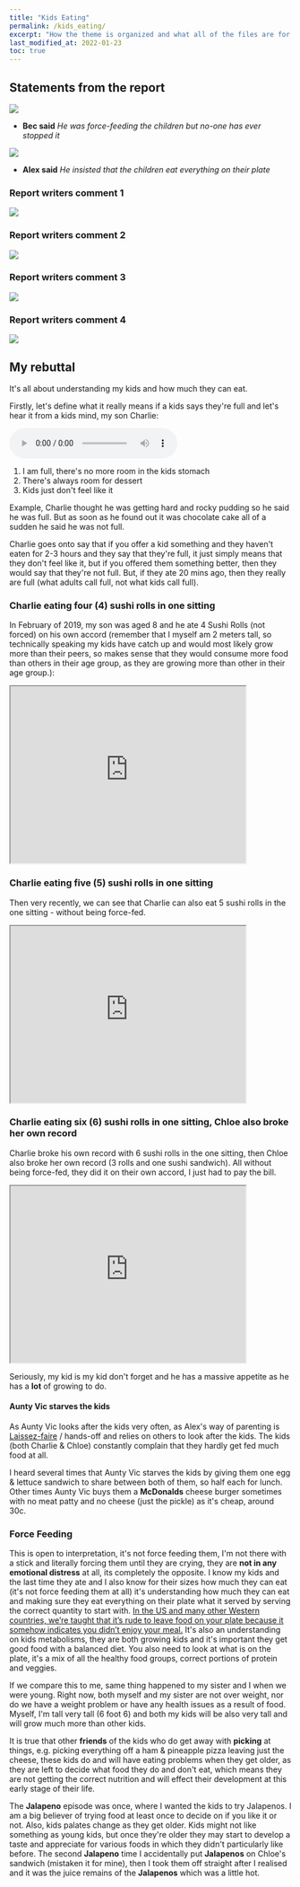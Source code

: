 ```yaml
---
title: "Kids Eating"
permalink: /kids_eating/
excerpt: "How the theme is organized and what all of the files are for."
last_modified_at: 2022-01-23
toc: true
---
```


## Statements from the report

![](../blobs/reportforcefeeding/report_forcefeeding1.png)

- **Bec said** *He was force-feeding the children but no-one has ever stopped it*

![](../blobs/reportforcefeeding/report_forcefeeding5.png)

- **Alex said** *He insisted that the children eat everything on their plate*

### Report writers comment 1

![](../blobs/reportforcefeeding/report_forcefeeding2.png)

### Report writers comment 2

![](../blobs/reportforcefeeding/report_forcefeeding3.png)

### Report writers comment 3

![](../blobs/reportforcefeeding/report_forcefeeding4.png)

### Report writers comment 4

![](../blobs/reportforcefeeding/report_forcefeeding6.png)

## My rebuttal

It's all about understanding my kids and how much they can eat.

Firstly, let's define what it really means if a kids says they're full and let's hear it from a kids mind, my son Charlie:

<audio src="../audio/Definition_of_full_from_a_kids_mind.mp3" type="audio/mpeg" controls>
  I'm sorry. You're browser doesn't support HTML5 <code>audio</code>.
</audio>

1. I am full, there's no more room in the kids stomach
2. There's always room for dessert
3. Kids just don't feel like it

Example, Charlie thought he was getting hard and rocky pudding so he said he was full. But as soon as he found out it was chocolate cake all of a sudden he said he was not full. 

Charlie goes onto say that if you offer a kid something and they haven't eaten for 2-3 hours and they say that they're full, it just simply means that they don't feel like it, but if you offered them something better, then they would say that they're not full. But, if they ate 20 mins ago, then they really are full (what adults call full, not what kids call full). 

### Charlie eating four (4) sushi rolls in one sitting

In February of 2019, my son was aged 8 and he ate 4 Sushi Rolls (not forced) on his own accord (remember that I myself am 2 meters tall, so technically speaking my kids have catch up and would most likely grow more than their peers, so makes sense that they would consume more food than others in their age group, as they are growing more than other in their age group.):

<iframe width="420" height="315"
    src="https://www.youtube.com/embed/gmMTAULqgzc?playlist=gmMTAULqgzc&loop=1&Version=3&autoplay=1&mute=1&showinfo=1&rel=0">
</iframe>

### Charlie eating five (5) sushi rolls in one sitting

Then very recently, we can see that Charlie can also eat 5 sushi rolls in the one sitting - without being force-fed. 

<iframe width="420" height="315"
    src="https://www.youtube.com/embed/kOzZyaFyZ20?playlist=kOzZyaFyZ20&loop=1&Version=3&autoplay=1&mute=1&showinfo=1&rel=0">
</iframe>

### Charlie eating six (6) sushi rolls in one sitting, Chloe also broke her own record

Charlie broke his own record with 6 sushi rolls in the one sitting, then Chloe also broke her own record (3 rolls and one sushi sandwich). All without being force-fed, they did it on their own accord, I just had to pay the bill. 

<iframe width="420" height="315"
    src="https://www.youtube.com/embed/5ZF8GMgmfMI?playlist=5ZF8GMgmfMI&loop=1&Version=3&autoplay=1&mute=1&showinfo=1&rel=0">
</iframe>

Seriously, my kid is my kid don't forget and he has a massive appetite as he has a **lot** of growing to do.

#### Aunty Vic starves the kids

As Aunty Vic looks after the kids very often, as Alex's way of parenting is [Laissez-faire](https://www.encyclopedia.com/children/applied-and-social-sciences-magazines/laissez-faire-parents) / hands-off and relies on others to look after the kids. The kids (both Charlie & Chloe) constantly complain that they hardly get fed much food at all. 

I heard several times that Aunty Vic starves the kids by giving them one egg & lettuce sandwich to share between both of them, so half each for lunch. Other times Aunty Vic buys them a **McDonalds** cheese burger sometimes with no meat patty and no cheese (just the pickle) as it's cheap, around 30c. 

### Force Feeding

This is open to interpretation, it's not force feeding them, I'm not there with a stick and literally forcing them until they are crying, they are **not in any emotional distress** at all, its completely the opposite. I know my kids and the last time they ate and I also know for their sizes how much they can eat (it's not force feeding them at all) it's understanding how much they can eat and making sure they eat everything on their plate what it served by serving the correct quantity to start with. [In the US and many other Western countries, we’re taught that it’s rude to leave food on your plate because it somehow indicates you didn’t enjoy your meal.](https://matadornetwork.com/read/7-food-etiquette-rules-around-world/) It's also an understanding on kids metabolisms, they are both growing kids and it's important they get good food with a balanced diet. You also need to look at what is on the plate, it's a mix of all the healthy food groups, correct portions of protein and veggies. 

If we compare this to me, same thing happened to my sister and I when we were young. Right now, both myself and my sister are not over weight, nor do we have a weight problem or have any health issues as a result of food. Myself, I'm tall very tall (6 foot 6) and both my kids will be also very tall and will grow much more than other kids. 

It is true that other **friends** of the kids who do get away with **picking** at things, e.g. picking everything off a ham & pineapple pizza leaving just the cheese, these kids do and will have eating problems when they get older, as they are left to decide what food they do and don't eat, which means they are not getting the correct nutrition and will effect their development at this early stage of their life.  

The **Jalapeno** episode was once, where I wanted the kids to try Jalapenos. I am a big believer of trying food at least once to decide on if you like it or not. Also, kids palates change as they get older. Kids might not like something as young kids, but once they're older they may start to develop a taste and appreciate for various foods in which they didn't particularly like before. The second **Jalapeno** time I accidentally put **Jalapenos** on Chloe's sandwich (mistaken it for mine), then I took them off straight after I realised and it was the juice remains of the **Jalapenos** which was a little hot.